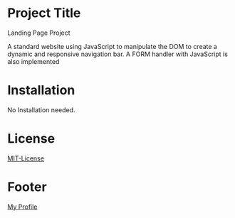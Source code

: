 # Project Title

Landing Page Project

A standard website using JavaScript to manipulate the DOM to create a dynamic and responsive navigation bar.
A FORM handler with JavaScript is also implemented

# Installation

No Installation needed.

# License

[MIT-License](https://github.com/D-Nayte/Project-Landing-Page/blob/main/LICENSE)

# Footer

[My Profile](https://github.com/D-Nayte)
